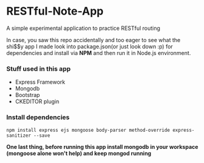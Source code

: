 # RESTful-Note-App
A simple experimental application to practice RESTful routing

In case, you saw this repo accidentally and too eager to see what the shi$$y app I made
look into package.json(or just look down :p) for dependencies and install via **NPM**
and then run it in Node.js environment.

### Stuff used in this app
  - Express Framework
  - Mongodb
  - Bootstrap
  - CKEDITOR plugin

### Install dependencies
```npm install express ejs mongoose body-parser method-override express-sanitizer --save ```

<strong>One last thing, before running this app install mongodb in your workspace (mongoose alone won't help) and keep mongod running</strong>


